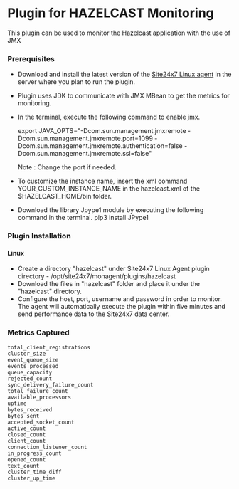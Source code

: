 # Plugin for HAZELCAST Monitoring
This plugin can be used to monitor the Hazelcast application with the use of JMX

### Prerequisites

* Download and install the latest version of the [Site24x7 Linux agent](https://www.site24x7.com/help/admin/adding-a-monitor/linux-server-monitoring.html#add-linux-server-monitor) in the server where you plan to run the plugin.

* Plugin uses JDK to communicate with JMX MBean to get the metrics for monitoring.

* In the terminal, execute the following command to enable jmx.

	export JAVA_OPTS="-Dcom.sun.management.jmxremote -Dcom.sun.management.jmxremote.port=1099 -Dcom.sun.management.jmxremote.authentication=false -Dcom.sun.management.jmxremote.ssl=false"
	
	Note : Change the port if needed.
	
* To customize the instance name, insert the xml command <instance-name>YOUR_CUSTOM_INSTANCE_NAME</instance-name> in the hazelcast.xml of the $HAZELCAST_HOME/bin folder.

* Download the library Jpype1 module by executing the following command in the terminal.
	pip3 install JPype1

### Plugin Installation
#### Linux

* Create a directory "hazelcast" under Site24x7 Linux Agent plugin directory - /opt/site24x7/monagent/plugins/hazelcast
* Download the files in "hazelcast" folder and place it under the "hazelcast" directory.
* Configure the host, port, username and password in order to monitor.
The agent will automatically execute the plugin within five minutes and send performance data to the Site24x7 data center.

### Metrics Captured

	total_client_registrations
	cluster_size
	event_queue_size
	events_processed
	queue_capacity
	rejected_count
	sync_delivery_failure_count
	total_failure_count
	available_processors
	uptime
	bytes_received
	bytes_sent
	accepted_socket_count
	active_count
	closed_count
	client_count
	connection_listener_count
	in_progress_count
	opened_count
	text_count
	cluster_time_diff
	cluster_up_time
